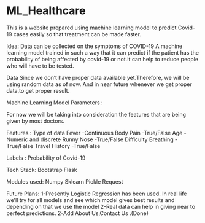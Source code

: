 # ML_Healthcare

This is a website prepared using machine learning model to predict Covid-19 cases
easily so that treatment can be made faster.

Idea:
Data can be collected on the symptoms of COVID-19
A machine learning model trained in such a way that it can predict if the patient has the probability of being affected by covid-19 or not.It can help to reduce people who will have to be tested.

Data
Since we don’t have proper data available yet.Therefore, we will be using random data as of now. And in near future whenever we get proper data,to get proper result.

Machine Learning Model Parameters :

For now we will be taking into consideration the features that are being given by most doctors.

Features :                             Type of data
Fever                                  -Continuous
Body Pain	                             -True/False
Age		                                 -Numeric and discrete
Runny Nose                             -True/False
Difficulty Breathing                   -True/False
Travel History                         -True/False

Labels :
Probability of Covid-19

Tech Stack:
Bootstrap 
Flask 

Modules used:
Numpy
Sklearn
Pickle
Request

Future Plans:
1-Presently Logistic Regression has been used.
In real life we'll try for all models and see  which model gives best results and depending on that we use the model
2-Real data can help in giving near to perfect predictions.
2-Add About Us,Contact Us .(Done)
